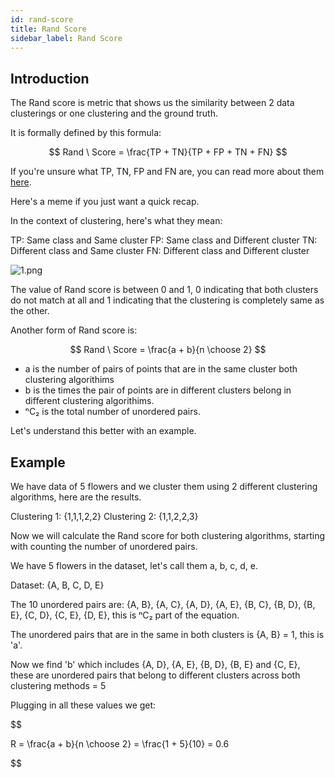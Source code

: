 ```yaml
---
id: rand-score
title: Rand Score
sidebar_label: Rand Score
---
```


## Introduction
The Rand score is metric that shows us the similarity between 2 data clusterings or one clustering and the ground truth.

It is formally defined by this formula:

$$
Rand \ Score = \frac{TP + TN}{TP + FP + TN + FN}
$$

If you're unsure what TP, TN, FP and FN are, you can read more about them [here](./00_F1).

Here's a meme if you just want a quick recap.

In the context of clustering, here's what they mean:

TP: Same class and Same cluster
FP: Same class and Different cluster
TN: Different class and Same cluster
FN: Different class and Different cluster

![1.png](/img/metrics/09_RS/1.png)

The value of Rand score is between 0 and 1, 0 indicating that both clusters do not match at all and 1 indicating that the clustering is completely same as the other.

Another form of Rand score is:

$$
Rand \ Score = \frac{a + b}{n \choose 2}
$$

- a is the number of pairs of points that are in the same cluster both clustering algorithims
- b is the times the pair of points are in different clusters belong in different clustering algorithims. 
- ⁿC₂ is the total number of unordered pairs.


Let's understand this better with an example.

## Example

We have data of 5 flowers and we cluster them using 2 different clustering algorithms, here are the results.

Clustering 1: {1,1,1,2,2}
Clustering 2: {1,1,2,2,3}

Now we will calculate the Rand score for both clustering algorithms, starting with counting the number of unordered pairs.

We have 5 flowers in the dataset, let's call them a, b, c, d, e.

Dataset: {A, B, C, D, E}

The 10 unordered pairs are: {A, B}, {A, C}, {A, D}, {A, E}, {B, C}, {B, D}, {B, E}, {C, D}, {C, E}, {D, E}, this is ⁿC₂ part of the equation.

The unordered pairs that are in the same in both clusters is {A, B} = 1, this is 'a'.

Now we find 'b' which includes {A, D}, {A, E}, {B, D}, {B, E} and {C, E}, these are unordered pairs that belong to different clusters across both clustering methods = 5

Plugging in all these values we get:

$$

R = \frac{a + b}{n \choose 2} = \frac{1 + 5}{10} = 0.6

$$
